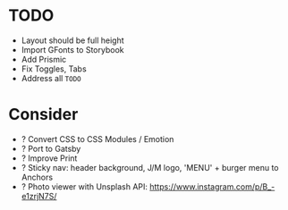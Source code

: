 # TODO

- Layout should be full height
- Import GFonts to Storybook
- Add Prismic
- Fix Toggles, Tabs
- Address all `TODO`

# Consider

- ? Convert CSS to CSS Modules / Emotion
- ? Port to Gatsby
- ? Improve Print
- ? Sticky nav: header background, J/M logo, 'MENU' + burger menu to Anchors
- ? Photo viewer with Unsplash API: https://www.instagram.com/p/B_-e1zrjN7S/
